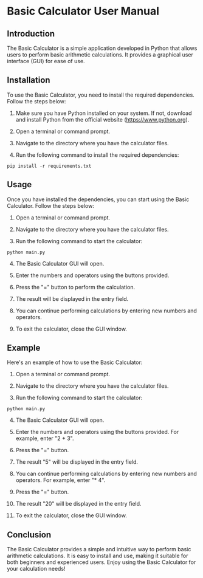 # Basic Calculator User Manual

## Introduction
The Basic Calculator is a simple application developed in Python that allows users to perform basic arithmetic calculations. It provides a graphical user interface (GUI) for ease of use.

## Installation
To use the Basic Calculator, you need to install the required dependencies. Follow the steps below:

1. Make sure you have Python installed on your system. If not, download and install Python from the official website (https://www.python.org).

2. Open a terminal or command prompt.

3. Navigate to the directory where you have the calculator files.

4. Run the following command to install the required dependencies:

```
pip install -r requirements.txt
```

## Usage
Once you have installed the dependencies, you can start using the Basic Calculator. Follow the steps below:

1. Open a terminal or command prompt.

2. Navigate to the directory where you have the calculator files.

3. Run the following command to start the calculator:

```
python main.py
```

4. The Basic Calculator GUI will open.

5. Enter the numbers and operators using the buttons provided.

6. Press the "=" button to perform the calculation.

7. The result will be displayed in the entry field.

8. You can continue performing calculations by entering new numbers and operators.

9. To exit the calculator, close the GUI window.

## Example
Here's an example of how to use the Basic Calculator:

1. Open a terminal or command prompt.

2. Navigate to the directory where you have the calculator files.

3. Run the following command to start the calculator:

```
python main.py
```

4. The Basic Calculator GUI will open.

5. Enter the numbers and operators using the buttons provided. For example, enter "2 + 3".

6. Press the "=" button.

7. The result "5" will be displayed in the entry field.

8. You can continue performing calculations by entering new numbers and operators. For example, enter "* 4".

9. Press the "=" button.

10. The result "20" will be displayed in the entry field.

11. To exit the calculator, close the GUI window.

## Conclusion
The Basic Calculator provides a simple and intuitive way to perform basic arithmetic calculations. It is easy to install and use, making it suitable for both beginners and experienced users. Enjoy using the Basic Calculator for your calculation needs!